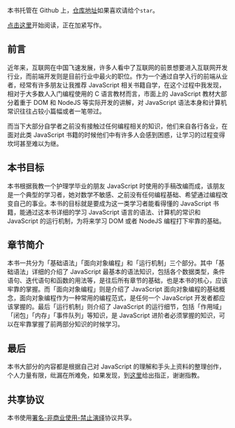 

本书托管在 Github 上，[仓库地址](https://github.com/WeiJieGitHub/JavaScript-ES5-Tutorials/)如果喜欢请给个`star`。

[点击这里](es5.weijieblog.com)开始阅读，正在加紧写作。

## 前言

近年来，互联网在中国飞速发展，许多人看中了互联网的前景想要进入互联网开发行业，而前端开发则是目前行业中最火的职位。作为一个通过自学入行的前端从业者，经常有许多朋友让我推荐 JavaScript 相关书籍自学，在这个过程中我发现，相对于大多数人入门编程使用的 C 语言教材而言，市面上的 JavaScript 教材大部分着重于 DOM 和 NodeJS 等实际开发的讲解，对 JavaScript 语法本身和计算机常识往往占较小篇幅或者一笔带过。

而当下大部分自学者之前没有接触过任何编程相关的知识，他们来自各行各业，在面对此类 JavaScript 书籍的时候他们中有许多人会感到困惑，让学习的过程变得坎坷甚至难以为继。

## 本书目标

本书根据我教一个护理学毕业的朋友 JavaScript 时使用的手稿改编而成，该朋友是一个典型的学习者，她对数学不敏感、之前没有任何编程基础、希望通过编程改变自己的事业。本书的目标就是要成为这一类学习者能看得懂的 JavaScript 书籍，能通过这本书详细的学习 JavaScript 语言的语法、计算机的常识和 JavaScript 的运行机制，为将来学习 DOM 或者 NodeJS 编程打下牢靠的基础。

## 章节简介

本书一共分为「基础语法」「面向对象编程」和「运行机制」三个部分。其中「基础语法」详细的介绍了 JavaScript 最基本的语法知识，包括各个数据类型，条件语句、迭代语句和函数的用法等，是往后所有章节的基础，也是本书的核心，应该牢靠的掌握。而「面向对象编程」则是介绍了 JavaScript 面向对象编程的基础概念，面向对象编程作为一种常用的编程范式，是任何一个 JavaScript 开发者都应该掌握的。最后「运行机制」则介绍了 JavaScript 的运行细节，包括「作用域」「闭包」「内存」「事件队列」等知识，是 JavaScript 进阶者必须掌握的知识，可以在牢靠掌握了前两部分知识的时候学习。

## 最后

本书大部分的内容都是根据自己对 JavaScript 的理解和手头上资料的整理创作，个人力量有限，纰漏在所难免，如果发现，到[这里](https://github.com/WeiJieGitHub/JavaScript-ES5-Tutorials/)给出指正，谢谢指教。

## 共享协议
本书使用[署名-非商业使用-禁止演绎](https://creativecommons.org/licenses/by-nc-nd/4.0/)协议共享。
